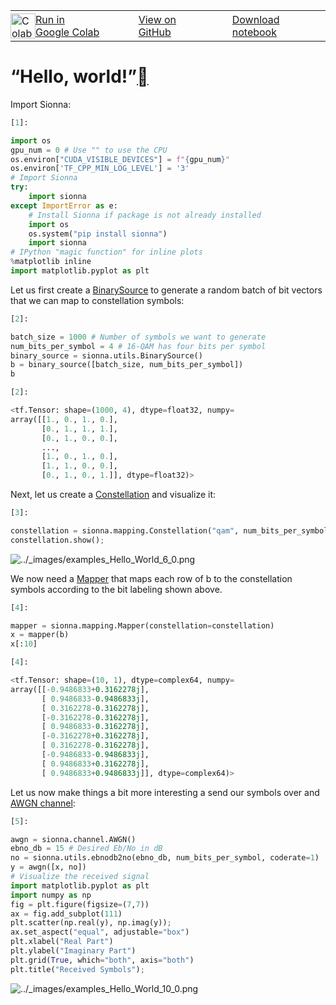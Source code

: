 <table>
        <td style="padding: 0px 0px;">
            <a href=" https://colab.research.google.com/github/NVlabs/sionna/blob/main/examples/Hello_World.ipynb" style="vertical-align:text-bottom">
                <img alt="Colab logo" src="https://nvlabs.github.io/sionna/_static/colab_logo.svg" style="width: 40px; min-width: 40px">
            </a>
        </td>
        <td style="padding: 4px 0px;">
            <a href=" https://colab.research.google.com/github/nvlabs/sionna/blob/main/examples/Hello_World.ipynb" style="vertical-align:text-bottom">
                Run in Google Colab
            </a>
        </td>
        <td style="padding: 0px 15px;">
        </td>
        <td class="wy-breadcrumbs-aside" style="padding: 0 30px;">
            <a href="https://github.com/nvlabs/sionna/blob/main/examples/Hello_World.ipynb" style="vertical-align:text-bottom">
                <i class="fa fa-github" style="font-size:24px;"></i>
                View on GitHub
            </a>
        </td>
        <td class="wy-breadcrumbs-aside" style="padding: 0 35px;">
            <a href="../examples/Hello_World.ipynb" download target="_blank" style="vertical-align:text-bottom">
                <i class="fa fa-download" style="font-size:24px;"></i>
                Download notebook
            </a>
        </td>
    </table>

# “Hello, world!”<a class="headerlink" href="https://nvlabs.github.io/sionna/examples/Hello_World.html#“Hello,-world!”" title="Permalink to this headline"></a>
    
Import Sionna:

```python
[1]:
```

```python
import os
gpu_num = 0 # Use "" to use the CPU
os.environ["CUDA_VISIBLE_DEVICES"] = f"{gpu_num}"
os.environ['TF_CPP_MIN_LOG_LEVEL'] = '3'
# Import Sionna
try:
    import sionna
except ImportError as e:
    # Install Sionna if package is not already installed
    import os
    os.system("pip install sionna")
    import sionna
# IPython "magic function" for inline plots
%matplotlib inline
import matplotlib.pyplot as plt
```

    
Let us first create a <a class="reference external" href="https://nvlabs.github.io/sionna/api/utils.html?highlight=binarysource#binarysource">BinarySource</a> to generate a random batch of bit vectors that we can map to constellation symbols:

```python
[2]:
```

```python
batch_size = 1000 # Number of symbols we want to generate
num_bits_per_symbol = 4 # 16-QAM has four bits per symbol
binary_source = sionna.utils.BinarySource()
b = binary_source([batch_size, num_bits_per_symbol])
b
```
```python
[2]:
```
```python
<tf.Tensor: shape=(1000, 4), dtype=float32, numpy=
array([[1., 0., 1., 0.],
       [0., 1., 1., 1.],
       [0., 1., 0., 0.],
       ...,
       [1., 0., 1., 0.],
       [1., 1., 0., 0.],
       [0., 1., 0., 1.]], dtype=float32)>
```

    
Next, let us create a <a class="reference external" href="https://nvlabs.github.io/sionna/api/mapping.html#sionna.mapping.Constellation">Constellation</a> and visualize it:

```python
[3]:
```

```python
constellation = sionna.mapping.Constellation("qam", num_bits_per_symbol)
constellation.show();
```

<img alt="../_images/examples_Hello_World_6_0.png" src="https://nvlabs.github.io/sionna/_images/examples_Hello_World_6_0.png" />

    
We now need a <a class="reference external" href="https://nvlabs.github.io/sionna/api/mapping.html#mapper">Mapper</a> that maps each row of b to the constellation symbols according to the bit labeling shown above.

```python
[4]:
```

```python
mapper = sionna.mapping.Mapper(constellation=constellation)
x = mapper(b)
x[:10]
```
```python
[4]:
```
```python
<tf.Tensor: shape=(10, 1), dtype=complex64, numpy=
array([[-0.9486833+0.3162278j],
       [ 0.9486833-0.9486833j],
       [ 0.3162278-0.3162278j],
       [-0.3162278-0.3162278j],
       [ 0.9486833-0.3162278j],
       [-0.3162278+0.3162278j],
       [ 0.3162278-0.3162278j],
       [-0.9486833-0.9486833j],
       [ 0.9486833+0.3162278j],
       [ 0.9486833+0.9486833j]], dtype=complex64)>
```

    
Let us now make things a bit more interesting a send our symbols over and <a class="reference external" href="https://nvlabs.github.io/sionna/api/channel.html#sionna.channel.AWGN">AWGN channel</a>:

```python
[5]:
```

```python
awgn = sionna.channel.AWGN()
ebno_db = 15 # Desired Eb/No in dB
no = sionna.utils.ebnodb2no(ebno_db, num_bits_per_symbol, coderate=1)
y = awgn([x, no])
# Visualize the received signal
import matplotlib.pyplot as plt
import numpy as np
fig = plt.figure(figsize=(7,7))
ax = fig.add_subplot(111)
plt.scatter(np.real(y), np.imag(y));
ax.set_aspect("equal", adjustable="box")
plt.xlabel("Real Part")
plt.ylabel("Imaginary Part")
plt.grid(True, which="both", axis="both")
plt.title("Received Symbols");
```

<img alt="../_images/examples_Hello_World_10_0.png" src="https://nvlabs.github.io/sionna/_images/examples_Hello_World_10_0.png" />

<script type="application/vnd.jupyter.widget-state+json">
{"state": {}, "version_major": 2, "version_minor": 0}
</script>